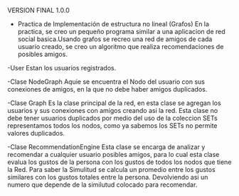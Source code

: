 VERSION FINAL 1.0.0
-   Practica de Implementación de estructura no lineal (Grafos) 
En la practica, se creo un pequeño programa similar a una aplicacion de red social basica.Usando grafos se
recreo una red de amigos de cada usuario creado, se creo un algoritmo que realiza recomendaciones de posibles amigos.

-User Estan los usuarios registrados.

-Clase NodeGraph Aquie se encuentra el Nodo del usuario con sus conexiones de amigos, en la que no debe haber amigos duplicados.

-Clase Graph Es la clase principal de la red, en esta clase se agregan los usuarios y sus conexiones con amigos creando asi la red. Esta clase no debe
tener usuarios duplicados por medio del uso de la coleccion SETs representamos todos los nodos, como ya sabemos los SETs no permite valores duplicados. 

-Clase RecommendationEngine Esta clase se encarga de analizar y recomendar a cualquier usuario posibles amigos, para lo cual esta clase evalua los 
gustos de la persona con los gustos de todos los nodos que tiene la Red. Para saber la Simulitud se calcula un promedio entre los gustos similares 
con los gustos totales entre la persona. Devolviendo asi un numero que depende de la similutud colocado para recomendar.  
